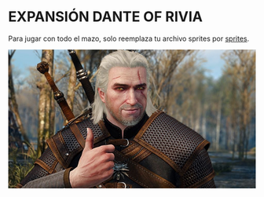 # EXPANSIÓN DANTE OF RIVIA


Para jugar con todo el mazo, solo reemplaza tu archivo sprites por [sprites](https://github.com/SugarFreeManatee/MazoGwent/tree/master/sprites).

![Geralt Approves](https://github.com/SugarFreeManatee/MazoGwent/blob/master/geralt_approves.jpeg)
